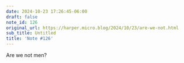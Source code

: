 ```yaml
---
date: 2024-10-23 17:26:45-06:00
draft: false
note_id: 126
original_url: https://harper.micro.blog/2024/10/23/are-we-not.html
sub_title: Untitled
title: 'Note #126'
---
```


Are we not men?